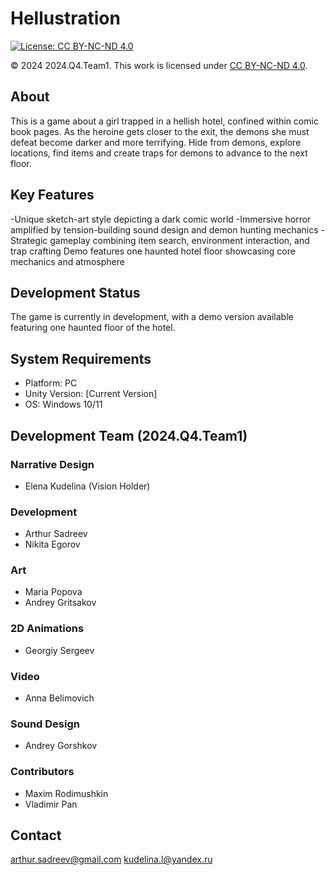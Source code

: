 # Hellustration

[![License: CC BY-NC-ND 4.0](https://img.shields.io/badge/License-CC%20BY--NC--ND%204.0-lightgrey.svg)](https://creativecommons.org/licenses/by-nc-nd/4.0/)

© 2024 2024.Q4.Team1. This work is licensed under [CC BY-NC-ND 4.0](https://creativecommons.org/licenses/by-nc-nd/4.0/legalcode.txt).

## About
This is a game about a girl trapped in a hellish hotel, confined within comic book pages. As the heroine gets closer to the exit, the demons she must defeat become darker and more terrifying. Hide from demons, explore locations, find items and create traps for demons to advance to the next floor.

## Key Features
-Unique sketch-art style depicting a dark comic world
-Immersive horror amplified by tension-building sound design and demon hunting mechanics
-Strategic gameplay combining item search, environment interaction, and trap crafting
Demo features one haunted hotel floor showcasing core mechanics and atmosphere

## Development Status
The game is currently in development, with a demo version available featuring one haunted floor of the hotel.

## System Requirements
- Platform: PC
- Unity Version: [Current Version]
- OS: Windows 10/11

## Development Team (2024.Q4.Team1)
### Narrative Design
- Elena Kudelina (Vision Holder)

### Development
- Arthur Sadreev
- Nikita Egorov

### Art
- Maria Popova
- Andrey Gritsakov

### 2D Animations
- Georgiy Sergeev

### Video
- Anna Belimovich

### Sound Design
- Andrey Gorshkov

### Contributors
- Maxim Rodimushkin
- Vladimir Pan

## Contact
arthur.sadreev@gmail.com
kudelina.l@yandex.ru